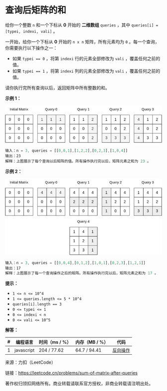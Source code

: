 # 查询后矩阵的和

给你一个整数 `n` 和一个下标从 **0** 开始的 **二维数组** `queries` ，其中 `queries[i] = [typei, indexi, vali]` 。

一开始，给你一个下标从 **0** 开始的 `n x n` 矩阵，所有元素均为 `0` 。每一个查询，你需要执行以下操作之一：

- 如果 `typei == 0` ，将第 `indexi` 行的元素全部修改为 `vali` ，覆盖任何之前的值。
- 如果 `typei == 1` ，将第 `indexi` 列的元素全部修改为 `vali` ，覆盖任何之前的值。

请你执行完所有查询以后，返回矩阵中所有整数的和。

**示例 1：**

![示例1](./eg1.png)

``` javascript
输入：n = 3, queries = [[0,0,1],[1,2,2],[0,2,3],[1,0,4]]
输出：23
解释：上图展示了每个查询以后矩阵的值。所有操作执行完以后，矩阵元素之和为 23 。
```

**示例 2：**

![示例2](./eg2.png)

``` javascript
输入：n = 3, queries = [[0,0,4],[0,1,2],[1,0,1],[0,2,3],[1,2,1]]
输出：17
解释：上图展示了每一个查询操作之后的矩阵。所有操作执行完以后，矩阵元素之和为 17 。
```

**提示：**

- `1 <= n <= 10^4`
- `1 <= queries.length <= 5 * 10^4`
- `queries[i].length == 3`
- `0 <= typei <= 1`
- `0 <= indexi < n`
- `0 <= vali <= 10^5`

**解答：**

**#**|**编程语言**|**时间（ms / %）**|**内存（MB / %）**|**代码**
--|--|--|--|--
1|javascript|204 / 77.62|64.7 / 94.41|[反向操作](./javascript/ac_v1.js)

来源：力扣（LeetCode）

链接：https://leetcode.cn/problems/sum-of-matrix-after-queries

著作权归领扣网络所有。商业转载请联系官方授权，非商业转载请注明出处。
